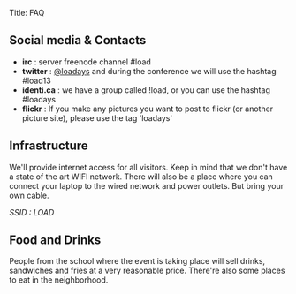 Title: FAQ


Social media & Contacts
------------------------

-   __irc__ : server freenode channel #load
-   __twitter__ : [@loadays](https://twitter.com/loadays) and during the conference we will use the hashtag #load13
-   __identi.ca__ : we have a group called !load, or you can use the hashtag #loadays
-   __flickr__ : If you make any pictures you want to post to flickr (or another picture site), please use the tag 'loadays'


Infrastructure
--------------
We'll provide internet access for all visitors. Keep in mind that we don't have a state of the art WIFI network.
There will also be a place where you can connect your laptop to the wired network and power outlets. But bring your own cable.

*SSID : LOAD*


Food and Drinks
---------------
People from the school where the event is taking place will sell drinks, sandwiches and fries at a very reasonable price.
There're also some places to eat in the neighborhood.



